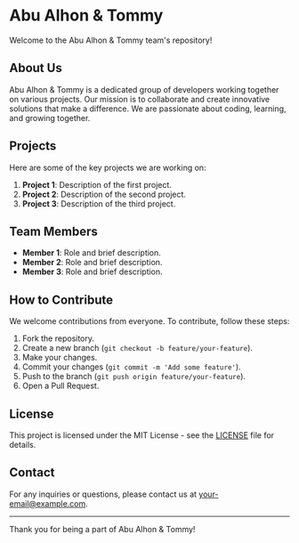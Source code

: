 # Abu Alhon & Tommy

Welcome to the Abu Alhon & Tommy team's repository!

## About Us

Abu Alhon & Tommy is a dedicated group of developers working together on various projects. Our mission is to collaborate and create innovative solutions that make a difference. We are passionate about coding, learning, and growing together.

## Projects

Here are some of the key projects we are working on:

1. **Project 1**: Description of the first project.
2. **Project 2**: Description of the second project.
3. **Project 3**: Description of the third project.

## Team Members

- **Member 1**: Role and brief description.
- **Member 2**: Role and brief description.
- **Member 3**: Role and brief description.

## How to Contribute

We welcome contributions from everyone. To contribute, follow these steps:

1. Fork the repository.
2. Create a new branch (`git checkout -b feature/your-feature`).
3. Make your changes.
4. Commit your changes (`git commit -m 'Add some feature'`).
5. Push to the branch (`git push origin feature/your-feature`).
6. Open a Pull Request.

## License

This project is licensed under the MIT License - see the [LICENSE](LICENSE) file for details.

## Contact

For any inquiries or questions, please contact us at [your-email@example.com](mailto:your-email@example.com).

---

Thank you for being a part of Abu Alhon & Tommy!
